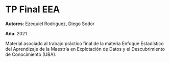 # TP Final EEA

**Autores**: Ezequiel Rodriguez, Diego Sodor
 
**Año**: 2021
 
Material asociado al trabajo práctico final de la materia Enfoque Estadístico del Aprendizaje de la Maestría en Explotación de Datos y el Descubrimiento de Conocimiento (UBA).
 

